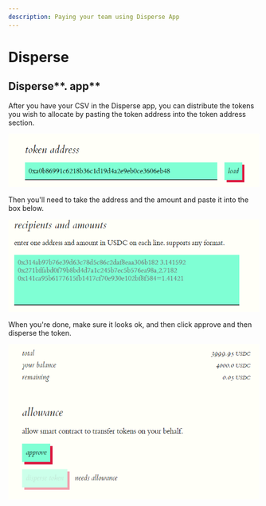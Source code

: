 ```yaml
---
description: Paying your team using Disperse App
---
```


# Disperse

## Disperse\*\*. app\*\*

After you have your CSV in the Disperse app, you can distribute the tokens you wish to allocate by pasting the token address into the token address section.

![](<../../../.gitbook/assets/image (2) (1) (1) (1).png>)

Then you'll need to take the address and the amount and paste it into the box below.

![](<../../../.gitbook/assets/image (3) (1) (1) (1).png>)

When you're done, make sure it looks ok, and then click approve and then disperse the token.

![](<../../../.gitbook/assets/image (1) (1) (1) (1).png>)
